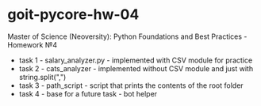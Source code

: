 # goit-pycore-hw-04
Master of Science (Neoversity): Python Foundations and Best Practices - Homework №4
- task 1 - salary_analyzer.py - implemented with CSV module for practice
- task 2 - cats_analyzer - implemented without CSV module and just with string.split(",") 
- task 3 - path_script - script that prints the contents of the root folder
- task 4 - base for a future task - bot helper
